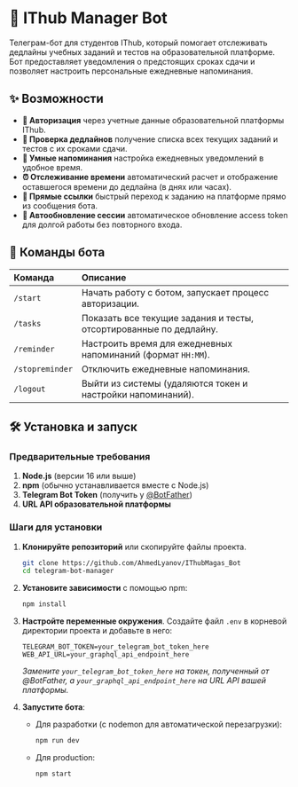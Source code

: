 # 🤖 IThub Manager Bot

Телеграм-бот для студентов IThub, который помогает отслеживать дедлайны учебных заданий и тестов на образовательной платформе. Бот предоставляет уведомления о предстоящих сроках сдачи и позволяет настроить персональные ежедневные напоминания.

## ✨ Возможности

*   **🔐 Авторизация** через учетные данные образовательной платформы IThub.
*   **📅 Проверка дедлайнов** получение списка всех текущих заданий и тестов с их сроками сдачи.
*   **🔔 Умные напоминания** настройка ежедневных уведомлений в удобное время.
*   **⏰ Отслеживание времени** автоматический расчет и отображение оставшегося времени до дедлайна (в днях или часах).
*   **🔗 Прямые ссылки** быстрый переход к заданию на платформе прямо из сообщения бота.
*   **🔄 Автообновление сессии** автоматическое обновление access token для долгой работы без повторного входа.

## 🚀 Команды бота

| Команда | Описание |
| :--- | :--- |
| `/start` | Начать работу с ботом, запускает процесс авторизации. |
| `/tasks` | Показать все текущие задания и тесты, отсортированные по дедлайну. |
| `/reminder` | Настроить время для ежедневных напоминаний (формат `HH:MM`). |
| `/stopreminder` | Отключить ежедневные напоминания. |
| `/logout` | Выйти из системы (удаляются токен и настройки напоминаний). |

## 🛠 Установка и запуск

### Предварительные требования

1.  **Node.js** (версии 16 или выше)
2.  **npm** (обычно устанавливается вместе с Node.js)
3.  **Telegram Bot Token** (получить у [@BotFather](https://t.me/BotFather))
4.  **URL API образовательной платформы**

### Шаги для установки

1.  **Клонируйте репозиторий** или скопируйте файлы проекта.
    ```bash
    git clone https://github.com/AhmedLyanov/IThubMagas_Bot
    cd telegram-bot-manager
    ```

2.  **Установите зависимости** с помощью npm:
    ```bash
    npm install
    ```

3.  **Настройте переменные окружения**. Создайте файл `.env` в корневой директории проекта и добавьте в него:
    ```env
    TELEGRAM_BOT_TOKEN=your_telegram_bot_token_here
    WEB_API_URL=your_graphql_api_endpoint_here
    ```
    *Замените `your_telegram_bot_token_here` на токен, полученный от @BotFather, а `your_graphql_api_endpoint_here` на URL API вашей платформы.*

4.  **Запустите бота**:
    *   Для разработки (с nodemon для автоматической перезагрузки):
        ```bash
        npm run dev
        ```
    *   Для production:
        ```bash
        npm start
        ```

